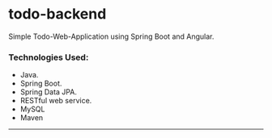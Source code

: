 # todo-backend


<p>Simple Todo-Web-Application using Spring Boot and Angular.</p>

###  Technologies Used:
- Java.
- Spring Boot.
- Spring Data JPA.
- RESTful web service.
- MySQL
- Maven

---
